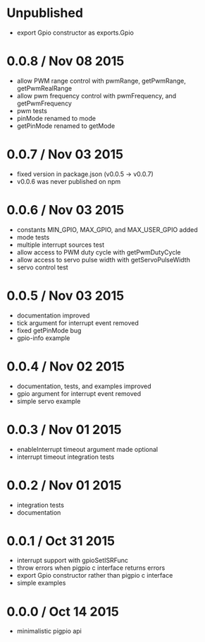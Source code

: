 Unpublished
===========

  * export Gpio constructor as exports.Gpio

0.0.8 / Nov 08 2015
===================

  * allow PWM range control with pwmRange, getPwmRange, getPwmRealRange
  * allow pwm frequency control with pwmFrequency, and getPwmFrequency
  * pwm tests
  * pinMode renamed to mode
  * getPinMode renamed to getMode

0.0.7 / Nov 03 2015
===================

  * fixed version in package.json (v0.0.5 -> v0.0.7)
  * v0.0.6 was never published on npm

0.0.6 / Nov 03 2015
===================

  * constants MIN_GPIO, MAX_GPIO, and MAX_USER_GPIO added
  * mode tests
  * multiple interrupt sources test
  * allow access to PWM duty cycle with getPwmDutyCycle
  * allow access to servo pulse width with getServoPulseWidth
  * servo control test

0.0.5 / Nov 03 2015
===================

  * documentation improved
  * tick argument for interrupt event removed
  * fixed getPinMode bug
  * gpio-info example

0.0.4 / Nov 02 2015
===================

  * documentation, tests, and examples improved
  * gpio argument for interrupt event removed
  * simple servo example

0.0.3 / Nov 01 2015
===================

  * enableInterrupt timeout argument made optional
  * interrupt timeout integration tests

0.0.2 / Nov 01 2015
===================

  * integration tests
  * documentation

0.0.1 / Oct 31 2015
===================

  * interrupt support with gpioSetISRFunc
  * throw errors when pigpio c interface returns errors
  * export Gpio constructor rather than pigpio c interface
  * simple examples

0.0.0 / Oct 14 2015
===================

  * minimalistic pigpio api

